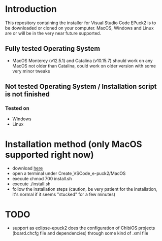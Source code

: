 # Introduction
This repository containing the installer for Visual Studio Code EPuck2 is to be downloaded or cloned on your computer.
MacOS, Windows and Linux are or will be in the very near future supported.  

## Fully tested Operating System
- MacOS Monterey (v12.5.1) and Catalina (v10.15.7) should work on any MacOS not older than Catalina, could work on older version with some very minor tweaks

## Not tested Operating System / Installation script is not finished
### Tested on
- Windows
- Linux

# Installation method (only MacOS supported right now)
- download [here](https://github.com/EPFL-MICRO-315/Create_VSCode_e-puck2/releases/tag/v1.0)
- open a terminal under Create_VSCode_e-puck2/MacOS
- execute chmod 700 install.sh
- execute ./install.sh 
- follow the installation steps (caution, be very patient for the installation, it's normal if it seems "stucked" for a few minutes) 

# TODO
- support as eclipse-epuck2 does the configuration of ChibiOS projects (board.chcfg file and dependencies) through some kind of .xml file

